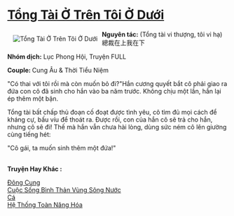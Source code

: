 <a href="https://utruyen.com/tong-tai-o-tren-toi-o-duoi/12472/" title="Tổng Tài Ở Trên Tôi Ở Dưới"><h1>Tổng Tài Ở Trên Tôi Ở Dưới</h1></a><div style="display:table"><img align="right" style="float: left; padding: 10px;" src="https://utruyen.com/images/story/200x260/tong-tai-o-tren-toi-o-duoi.jpg" alt="Tổng Tài Ở Trên Tôi Ở Dưới"><b>Nguyên tác:</b> (Tổng tài vi thượng, tôi vi hạ) 總裁在上我在下<p></p><b>Nhóm dịch:</b> Lục Phong Hội, Truyện FULL<p></p><b>Couple: </b>Cung Âu & Thời Tiểu Niệm<p></p>"Có thai với tôi rồi mà còn muốn bỏ đi?"Hắn cương quyết bắt cô phải giao ra đứa con cô đã sinh cho hắn vào ba năm trước. Không chịu một lần, hắn lại ép thêm một bận.<p></p>Tổng tài bất chấp thủ đoạn cố đoạt được tình yêu, cô tìm đủ mọi cách để kháng cự, bấu víu để thoát ra. Được rồi, con của hắn cô sẽ trả cho hắn, nhưng cô sẽ đi! Thế mà hắn vẫn chưa hài lòng, dùng sức ném cô lên giường cùng tiếng hét:<p></p>"Cô gái, ta muốn sinh thêm một đứa!"</div><p><br><b>Truyện Hay Khác :</b></p><a href="https://utruyen.com/dong-cung/4654/" alt="Đông Cung">Đông Cung</a><br/><a href="https://github.com/quanluxury/ngontinhhot/tree/master/truyenhay/14568/" alt="Cuộc Sống Bình Thản Vùng Sông Nước">Cuộc Sống Bình Thản Vùng Sông Nước</a><br/><a href="https://dammyh.wordpress.com/2019/11/07/ca/" alt="Cá">Cá</a><br/><a href="https://github.com/quanluxury/ngontinhhot/tree/master/truyenhay/19223/" alt="Hệ Thống Toàn Năng Hóa">Hệ Thống Toàn Năng Hóa</a><br/>